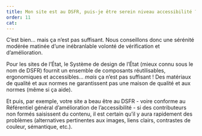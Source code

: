```yaml
---
title: Mon site est au DSFR, puis-je être serein niveau accessibilité ?
order: 11
cat: 
---
```

C’est bien… mais ça n’est pas suffisant. Nous conseillons donc une sérénité modérée matinée d’une inébranlable volonté de vérification et d’amélioration.

Pour les sites de l’État, le Système de design de l’État (mieux connu sous le nom de DSFR) fournit un ensemble de composants réutilisables, ergonomiques et accessibles… *mais* ça n’est pas suffisant&nbsp;! Des matériaux de qualité et aux normes ne garantissent pas une maison de qualité et aux normes (même si ça aide).

Et puis, par exemple, votre site a beau être au DSFR -&nbsp;voire conforme au Référentiel général d’amélioration de l’accessibilité&nbsp;- si des contributeurs non formés saisissent du contenu, il est certain qu’il y aura rapidement des problèmes (alternatives pertinentes aux images, liens clairs, contrastes de couleur, sémantique, etc.).
